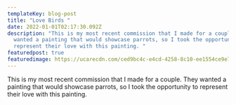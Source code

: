 ```yaml
---
templateKey: blog-post
title: "Love Birds "
date: 2022-01-01T02:17:30.092Z
description: "This is my most recent commission that I made for a couple. They
  wanted a painting that would showcase parrots, so I took the opportunity to
  represent their love with this painting. "
featuredpost: true
featuredimage: https://ucarecdn.com/ced9bc4c-e4cd-4258-8c10-ee1554ce9e74/IMG_7263.jpeg
---
```

This is my most recent commission that I made for a couple. They wanted a painting that would showcase parrots, so I took the opportunity to represent their love with this painting.